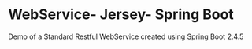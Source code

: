 # WebService- Jersey- Spring Boot

Demo of a Standard Restful WebService created using Spring Boot 2.4.5
